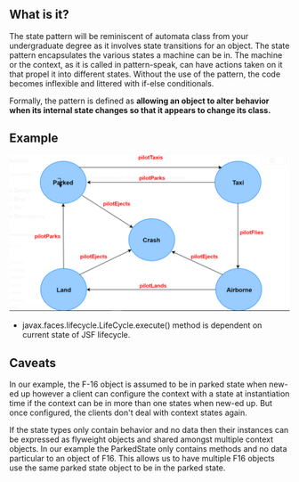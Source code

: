 ## What is it?

The state pattern will be reminiscent of automata class from your undergraduate degree as it involves state transitions for an object. The state pattern encapsulates the various states a machine can be in. The machine or the context, as it is called in pattern-speak, can have actions taken on it that propel it into different states. Without the use of the pattern, the code becomes inflexible and littered with if-else conditionals.

Formally, the pattern is defined as **allowing an object to alter behavior when its internal state changes so that it appears to change its class.**

## Example

![](2021-07-24-12-32-40.png)

- javax.faces.lifecycle.LifeCycle.execute() method is dependent on current state of JSF lifecycle.

## Caveats

In our example, the F-16 object is assumed to be in parked state when new-ed up however a client can configure the context with a state at instantiation time if the context can be in more than one states when new-ed up. But once configured, the clients don't deal with context states again.

If the state types only contain behavior and no data then their instances can be expressed as flyweight objects and shared amongst multiple context objects. In our example the ParkedState only contains methods and no data particular to an object of F16. This allows us to have multiple F16 objects use the same parked state object to be in the parked state.
